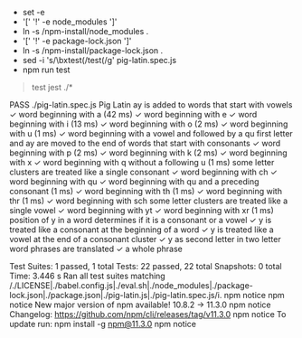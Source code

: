 + set -e
+ '[' '!' -e node_modules ']'
+ ln -s /npm-install/node_modules .
+ '[' '!' -e package-lock.json ']'
+ ln -s /npm-install/package-lock.json .
+ sed -i 's/\bxtest(/test(/g' pig-latin.spec.js
+ npm run test

> test
> jest ./*

PASS ./pig-latin.spec.js
  Pig Latin
    ay is added to words that start with vowels
      ✓ word beginning with a (42 ms)
      ✓ word beginning with e
      ✓ word beginning with i (13 ms)
      ✓ word beginning with o (2 ms)
      ✓ word beginning with u (1 ms)
      ✓ word beginning with a vowel and followed by a qu
    first letter and ay are moved to the end of words that start with consonants
      ✓ word beginning with p (2 ms)
      ✓ word beginning with k (2 ms)
      ✓ word beginning with x
      ✓ word beginning with q without a following u (1 ms)
    some letter clusters are treated like a single consonant
      ✓ word beginning with ch
      ✓ word beginning with qu
      ✓ word beginning with qu and a preceding consonant (1 ms)
      ✓ word beginning with th (1 ms)
      ✓ word beginning with thr (1 ms)
      ✓ word beginning with sch
    some letter clusters are treated like a single vowel
      ✓ word beginning with yt
      ✓ word beginning with xr (1 ms)
    position of y in a word determines if it is a consonant or a vowel
      ✓ y is treated like a consonant at the beginning of a word
      ✓ y is treated like a vowel at the end of a consonant cluster
      ✓ y as second letter in two letter word
    phrases are translated
      ✓ a whole phrase

Test Suites: 1 passed, 1 total
Tests:       22 passed, 22 total
Snapshots:   0 total
Time:        3.446 s
Ran all test suites matching /.\/LICENSE|.\/babel.config.js|.\/eval.sh|.\/node_modules|.\/package-lock.json|.\/package.json|.\/pig-latin.js|.\/pig-latin.spec.js/i.
npm notice
npm notice New major version of npm available! 10.8.2 -> 11.3.0
npm notice Changelog: https://github.com/npm/cli/releases/tag/v11.3.0
npm notice To update run: npm install -g npm@11.3.0
npm notice
